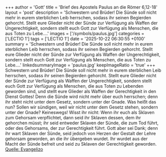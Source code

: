 +++
author = 'Gott'
title = 'Brief des Apostels Paulus an die Römer 6,12-18'
layout = 'post'
description = 'Schwestern und Brüder! Die Sünde soll nicht mehr in eurem sterblichen Leib herrschen, sodass ihr seinen Begierden gehorcht. Stellt eure Glieder nicht der Sünde zur Verfügung als Waffen der Ungerechtigkeit, sondern stellt euch Gott zur Verfügung als Menschen, die aus Toten zu Lebe....'
images = ['/symbols/paulus.jpg']
categories = ['LECTIO 1']
tags = ['LECTIO 1']
date = '2025-10-22 06:30:55 +0100'
summary = 'Schwestern und Brüder! Die Sünde soll nicht mehr in eurem sterblichen Leib herrschen, sodass ihr seinen Begierden gehorcht. Stellt eure Glieder nicht der Sünde zur Verfügung als Waffen der Ungerechtigkeit, sondern stellt euch Gott zur Verfügung als Menschen, die aus Toten zu Lebe....'
linkedsummaryImage = 'paulus.jpg'
keepImageRatio = 'true'
+++
Schwestern und Brüder! Die Sünde soll nicht mehr in eurem sterblichen Leib herrschen, sodass ihr seinen Begierden gehorcht.
Stellt eure Glieder nicht der Sünde zur Verfügung als Waffen der Ungerechtigkeit, sondern stellt euch Gott zur Verfügung als Menschen, die aus Toten zu Lebenden geworden sind, und stellt eure Glieder als Waffen der Gerechtigkeit in den Dienst Gottes!
Denn die Sünde wird nicht mehr über euch herrschen; denn ihr steht nicht unter dem Gesetz, sondern unter der Gnade.<!--more-->
Was heißt das nun? Sollen wir sündigen, weil wir nicht unter dem Gesetz stehen, sondern unter der Gnade? Keineswegs!
Wisst ihr nicht: Wenn ihr euch als Sklaven zum Gehorsam verpflichtet, dann seid ihr Sklaven dessen, dem ihr gehorchen müsst; ihr seid entweder Sklaven der Sünde, die zum Tod führt, oder des Gehorsams, der zur Gerechtigkeit führt.
Gott aber sei Dank; denn ihr wart Sklaven der Sünde, seid jedoch von Herzen der Gestalt der Lehre gehorsam geworden, an die ihr übergeben wurdet.
Ihr wurdet aus der Macht der Sünde befreit und seid zu Sklaven der Gerechtigkeit geworden.<br> [Quelle: Evangelizo](https://evangeliumtagfuertag.org/DE/gospel)